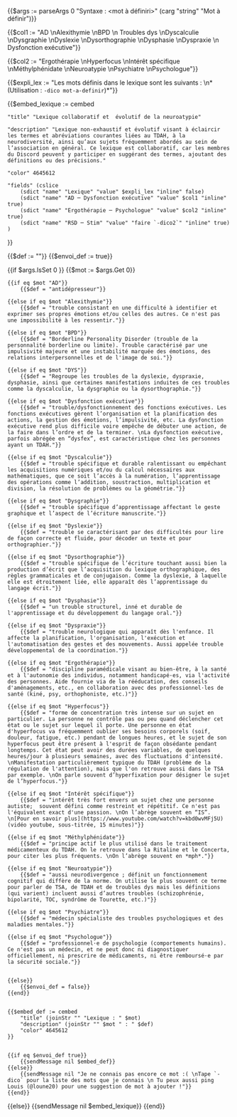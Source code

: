 {{$args := parseArgs 0 "Syntaxe : <mot à définiri>"
    (carg "string" "Mot à définir")}}



{{$col1 := "AD \nAlexithymie \nBPD \n Troubles dys \nDyscalculie \nDysgraphie \nDyslexie \nDysorthographie \nDysphasie \nDyspraxie \n Dysfonction exécutive"}}

{{$col2 := "Ergothérapie \nHyperfocus \nIntérêt spécifique \nMéthylphénidate \nNeuroatypie \nPsychiatre \nPsychologue"}}

{{$expli_lex := "Les mots définis dans le lexique sont les suivants : \n*(Utilisation : `-dico mot-a-definir`)*"}}

{{$embed_lexique := cembed

	"title" "Lexique collaboratif et  évolutif de la neuroatypie" 

	"description" "Lexique non-exhaustif et évolutif visant à éclaircir les termes et abréviations courantes liées au TDAH, à la neurodiversité, ainsi qu’aux sujets fréquemment abordés au sein de l’association en général. Ce lexique est collaboratif, car les membres du Discord peuvent y participer en suggérant des termes, ajoutant des définitions ou des précisions." 

	"color" 4645612

	"fields" (cslice
		(sdict "name" "Lexique" "value" $expli_lex "inline" false)
		(sdict "name" "AD ─ Dysfonction exécutive" "value" $col1 "inline" true)
		(sdict "name" "Ergothérapie ─ Psychologue" "value" $col2 "inline" true)
		(sdict "name" "RSD ─ Stim" "value" "faire `-dico2`" "inline" true)
	)
}}


{{$def := ""}}
{{$envoi_def := true}}


{{if $args.IsSet 0 }}
	{{$mot := $args.Get 0}}

	{{if eq $mot "AD"}}
		{{$def = "antidépresseur"}}

	{{else if eq $mot "Alexithymie"}}
		{{$def = "trouble consistant en une difficulté à identifier et exprimer ses propres émotions et/ou celles des autres. Ce n'est pas une impossibilité à les ressentir."}}

	{{else if eq $mot "BPD"}}
		{{$def = "Borderline Personality Disorder (trouble de la personnalité borderline ou limite). Trouble caractérisé par une impulsivité majeure et une instabilité marquée des émotions, des relations interpersonnelles et de l'image de soi."}}

	{{else if eq $mot "DYS"}}
		{{$def = "Regroupe les troubles de la dyslexie, dyspraxie, dysphasie, ainsi que certaines manifestations induites de ces troubles comme la dyscalculie, la dysgraphie ou la dysorthographie."}}

	{{else if eq $mot "Dysfonction exécutive"}}
		{{$def = "trouble/dysfonctionnement des fonctions exécutives. Les fonctions exécutives gèrent l’organisation et la planification des actions, la gestion des émotions, l’impulsivité, etc. La dysfonction exécutive rend plus difficile voire empêche de débuter une action, de la faire dans l’ordre et de la terminer. \nLa dysfonction exécutive, parfois abrégée en “dysfex”, est caractéristique chez les personnes ayant un TDAH."}}
	
	{{else if eq $mot "Dyscalculie"}}
		{{$def = "trouble spécifique et durable ralentissant ou empêchant les acquisitions numériques et/ou du calcul nécessaires aux mathématiques, que ce soit l’accès à la numération, l’apprentissage des opérations comme l’addition, soustraction, multiplication et division, la résolution de problèmes ou la géométrie."}}

	{{else if eq $mot "Dysgraphie"}}
		{{$def = "trouble spécifique d’apprentissage affectant le geste graphique et l’aspect de l’écriture manuscrite."}}

	{{else if eq $mot "Dyslexie"}}
		{{$def = "trouble se caractérisant par des difficultés pour lire de façon correcte et fluide, pour décoder un texte et pour orthographier."}}

	{{else if eq $mot "Dysorthographie"}}
		{{$def = "trouble spécifique de l’écriture touchant aussi bien la production d’écrit que l’acquisition du lexique orthographique, des règles grammaticales et de conjugaison. Comme la dyslexie, à laquelle elle est étroitement liée, elle apparaît dès l’apprentissage du langage écrit."}}

	{{else if eq $mot "Dysphasie"}}
		{{$def = "un trouble structurel, inné et durable de l'apprentissage et du développement du langage oral."}}

	{{else if eq $mot "Dyspraxie"}}
		{{$def = "trouble neurologique qui apparaît dès l'enfance. Il affecte la planification, l'organisation, l'exécution et l'automatisation des gestes et des mouvements. Aussi appelée trouble développemental de la coordination."}}

	{{else if eq $mot "Ergothérapie"}}
		{{$def = "discipline paramédicale visant au bien-être, à la santé et à l'autonomie des individus, notamment handicapé·es, via l'activité des personnes. Aide fournie via de la rééducation, des conseils d'aménagements, etc., en collaboration avec des professionnel·les de santé (kiné, psy, orthophoniste, etc.)"}}

	{{else if eq $mot "Hyperfocus"}}
		{{$def = "forme de concentration très intense sur un sujet en particulier. La personne ne contrôle pas ou peu quand déclencher cet état ou le sujet sur lequel il porte. Une personne en état d'hyperfocus va fréquemment oublier ses besoins corporels (soif, douleur, fatigue, etc.) pendant de longues heures, et le sujet de son hyperfocus peut être présent à l'esprit de façon obsédante pendant longtemps. Cet état peut avoir des durées variables, de quelques heures/jour à plusieurs semaines, avec des fluctuations d'intensité. \nManifestation particulièrement typique du TDAH (problème de la régulation de l'attention), mais que l'on retrouve aussi dans le TSA par exemple. \nOn parle souvent d’hyperfixation pour désigner le sujet de l’hyperfocus."}}

	{{else if eq $mot "Intérêt spécifique"}}
		{{$def = "intérêt très fort envers un sujet chez une personne autiste;  souvent défini comme restreint et répétitif. Ce n'est pas l'équivalent exact d'une passion. \nOn l’abrège souvent en “IS”. \n[Pour en savoir plus](https://www.youtube.com/watch?v=kbd0wvMFj5U) (vidéo youtube, sous-titrée, 15 minutes)"}}

	{{else if eq $mot "Méthylphénidate"}}
		{{$def = "principe actif le plus utilisé dans le traitement médicamenteux du TDAH. On le retrouve dans la Ritaline et le Concerta, pour citer les plus fréquents. \nOn l’abrège souvent en *mph*."}}

	{{else if eq $mot "Neuroatypie"}}
		{{$def = "aussi neurodivergence ; définit un fonctionnement cognitif qui diffère de la norme. On utilise le plus souvent ce terme pour parler de TSA, de TDAH et de troubles dys mais les définitions (qui varient) incluent aussi d’autres troubles (schizophrénie, bipolarité, TOC, syndrôme de Tourette, etc.)"}}

	{{else if eq $mot "Psychiatre"}}
		{{$def = "médecin spécialiste des troubles psychologiques et des maladies mentales."}}

	{{else if eq $mot "Psychologue"}}
		{{$def = "professionnel·e de psychologie (comportements humains). Ce n'est pas un médecin, et ne peut donc ni diagnostiquer officiellement, ni prescrire de médicaments, ni être remboursé·e par la sécurité sociale."}}


	{{else}}
		{{$envoi_def = false}}
	{{end}}


	{{$embed_def := cembed
		"title" (joinStr "" "Lexique : " $mot)
		"description" (joinStr "" $mot " : " $def) 
		"color" 4645612
	}}


	{{if eq $envoi_def true}}
		{{sendMessage nil $embed_def}}
	{{else}}
		{{sendMessage nil "Je ne connais pas encore ce mot :( \nTape `-dico` pour la liste des mots que je connais \n Tu peux aussi ping Louis (@loune20) pour une suggestion de mot à ajouter !"}}
	{{end}}


{{else}}
	{{sendMessage nil $embed_lexique}}
{{end}}
